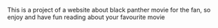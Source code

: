 This is a project of a website about black panther movie for the fan, so enjoy and have fun reading about your favourite movie
